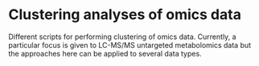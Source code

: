 # Clustering analyses of omics data
Different scripts for performing clustering of omics data. Currently, a particular focus is given to LC-MS/MS untargeted metabolomics data but the approaches here can be applied to several data types.
